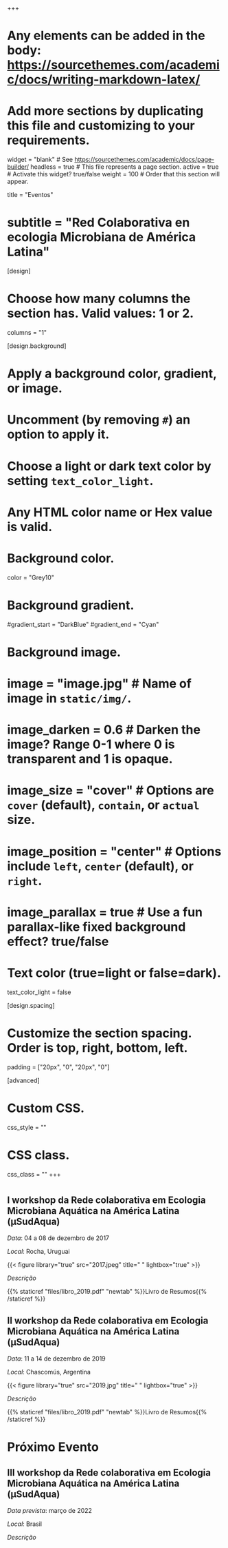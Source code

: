 +++
# Any elements can be added in the body: https://sourcethemes.com/academic/docs/writing-markdown-latex/
# Add more sections by duplicating this file and customizing to your requirements.

widget = "blank"  # See https://sourcethemes.com/academic/docs/page-builder/
headless = true  # This file represents a page section.
active = true  # Activate this widget? true/false
weight = 100 # Order that this section will appear.


 title = "Eventos"
# subtitle = "Red Colaborativa en ecologia Microbiana de América Latina"

[design]
  # Choose how many columns the section has. Valid values: 1 or 2.
  columns = "1"

[design.background]
  # Apply a background color, gradient, or image.
  #   Uncomment (by removing `#`) an option to apply it.
  #   Choose a light or dark text color by setting `text_color_light`.
  #   Any HTML color name or Hex value is valid.

  # Background color.
   color = "Grey10"
  
  # Background gradient.
  #gradient_start = "DarkBlue"
  #gradient_end = "Cyan"
  
  # Background image.
  # image = "image.jpg"  # Name of image in `static/img/`.
  # image_darken = 0.6  # Darken the image? Range 0-1 where 0 is transparent and 1 is opaque.
  # image_size = "cover"  #  Options are `cover` (default), `contain`, or `actual` size.
  # image_position = "center"  # Options include `left`, `center` (default), or `right`.
  # image_parallax = true  # Use a fun parallax-like fixed background effect? true/false
  
  # Text color (true=light or false=dark).
  text_color_light = false

[design.spacing]
  # Customize the section spacing. Order is top, right, bottom, left.
  padding = ["20px", "0", "20px", "0"]

[advanced]
 # Custom CSS. 
 css_style = ""
 
 # CSS class.
 css_class = ""
+++
#

## **I workshop da Rede colaborativa em Ecologia Microbiana Aquática na América Latina (µSudAqua)**

*Data*: 04 a 08 de dezembro de 2017

*Local*: Rocha, Uruguai

{{< figure library="true" src="2017.jpeg" title=" " lightbox="true" >}}

*Descrição*

{{% staticref "files/libro_2019.pdf" "newtab" %}}Livro de Resumos{{% /staticref %}}

## **II workshop da Rede colaborativa em Ecologia Microbiana Aquática na América Latina (µSudAqua)**

*Data*: 11 a 14 de dezembro de 2019

*Local*: Chascomús, Argentina

{{< figure library="true" src="2019.jpg" title=" " lightbox="true" >}}

*Descrição*

{{% staticref "files/libro_2019.pdf" "newtab" %}}Livro de Resumos{{% /staticref %}}

# Próximo Evento
## **III workshop da Rede colaborativa em Ecologia Microbiana Aquática na América Latina (µSudAqua)**

*Data prevista*: março de 2022

*Local*: Brasil

*Descrição*
